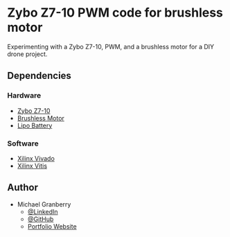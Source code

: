 # Zybo Z7-10 PWM code for brushless motor

Experimenting with a Zybo Z7-10, PWM, and a brushless motor for a DIY drone project.

## Dependencies

### Hardware

* [Zybo Z7-10](https://digilent.com/shop/zybo-z7-zynq-7000-arm-fpga-soc-development-board/?gad_source=1&gclid=Cj0KCQiAkeSsBhDUARIsAK3tiedDBNo96Tg5VWCeuEqzXgPKJSFg8GQ0qwLCV-v5TlTKltLerrQGLDkaAjBgEALw_wcB)
* [Brushless Motor](https://www.amazon.com/dp/B07CVDHQKS?psc=1&ref=ppx_yo2ov_dt_b_product_details)
* [Lipo Battery](https://www.amazon.com/dp/B09T36BBXT?ref=ppx_yo2ov_dt_b_product_details&th=1)

### Software

* [Xilinx Vivado](https://www.xilinx.com/products/design-tools/vivado.html)
* [Xilinx Vitis](https://www.xilinx.com/products/design-tools/vitis.html)

## Author

* Michael Granberry
    * [@LinkedIn](https://www.linkedin.com/in/michaelgranberryii/)
    * [@GitHub](https://github.com/michaelgranberryii)
    * [Portfolio Website](https://www.michaelgranberryii.com/)